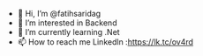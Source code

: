 - 👋 Hi, I’m @fatihsaridag
- 👀 I’m interested in Backend 
- 🌱 I’m currently learning .Net 
- 📫 How to reach me  Linkedln :https://lk.tc/ov4rd

<!---
fatihsaridag/fatihsaridag is a ✨ special ✨ repository because its `README.md` (this file) appears on your GitHub profile.
You can click the Preview link to take a look at your changes.
--->
